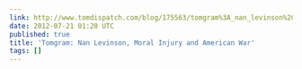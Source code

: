 ```yaml
---
link: http://www.tomdispatch.com/blog/175563/tomgram%3A_nan_levinson%2C_moral_injury_and_american_war/
date: 2012-07-21 01:20 UTC
published: true
title: 'Tomgram: Nan Levinson, Moral Injury and American War'
tags: []
---
```



